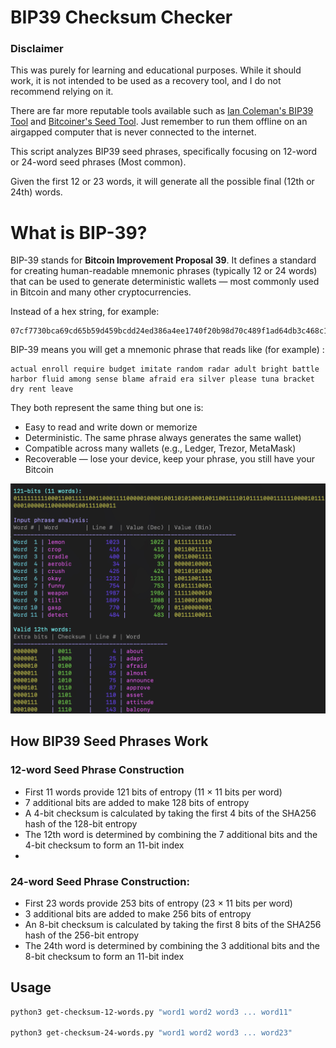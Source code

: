 # BIP39 Checksum Checker

### Disclaimer
This was purely for learning and educational purposes. While it should work, it is not intended to be used as a recovery tool, and I do not recommend relying on it.

There are far more reputable tools available such as [Ian Coleman's BIP39 Tool](https://iancoleman.io/bip39/) and [Bitcoiner's Seed Tool](https://bitcoiner.guide/seed/).  Just remember to run them offline on an airgapped computer that is never connected to the internet.

This script analyzes BIP39 seed phrases, specifically focusing on 12-word or 24-word seed phrases (Most common).  

Given the first 12 or 23 words, it will generate all the possible final (12th or 24th) words. 

# What is BIP-39?
BIP-39 stands for **Bitcoin Improvement Proposal 39**. It defines a standard for creating human-readable mnemonic phrases (typically 12 or 24 words) that can be used to generate deterministic wallets — most commonly used in Bitcoin and many other cryptocurrencies.

Instead of a hex string, for example:
```
07cf7730bca69cd65b59d459bcdd24ed386a4ee1740f20b98d70c489f1ad64db3c468c11615efe88b3bf3554025447149239d77e48ded1c15eededa77be77c46
```

BIP-39 means you will get a mnemonic phrase that reads like (for example) :
```
actual enroll require budget imitate random radar adult bright battle harbor fluid among sense blame afraid era silver please tuna bracket dry rent leave

```

They both represent the same thing but one is:
 - Easy to read and write down or memorize
 - Deterministic. The same phrase always generates the same wallet)
 - Compatible across many wallets (e.g., Ledger, Trezor, MetaMask)
 - Recoverable — lose your device, keep your phrase, you still have your Bitcoin

<img src="screenshot1.jpg" width="800">

## How BIP39 Seed Phrases Work

### 12-word Seed Phrase Construction
- First 11 words provide 121 bits of entropy (11 × 11 bits per word)
- 7 additional bits are added to make 128 bits of entropy
- A 4-bit checksum is calculated by taking the first 4 bits of the SHA256 hash of the 128-bit entropy
- The 12th word is determined by combining the 7 additional bits and the 4-bit checksum to form an 11-bit index
- 
### 24-word Seed Phrase Construction:
- First 23 words provide 253 bits of entropy (23 × 11 bits per word)
- 3 additional bits are added to make 256 bits of entropy
- An 8-bit checksum is calculated by taking the first 8 bits of the SHA256 hash of the 256-bit entropy
- The 24th word is determined by combining the 3 additional bits and the 8-bit checksum to form an 11-bit index

## Usage

```bash
python3 get-checksum-12-words.py "word1 word2 word3 ... word11"

python3 get-checksum-24-words.py "word1 word2 word3 ... word23"
